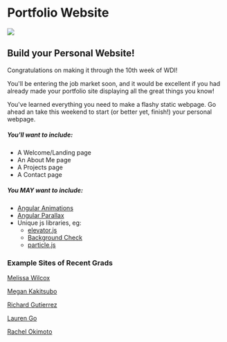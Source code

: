 # Portfolio Website

![](http://www.entrecomics.com/wp-content/uploads/2011/12/dean_here008.jpg)

## Build your Personal Website!

Congratulations on making it through the 10th week of WDI!

You'll be entering the job market soon, and it would be excellent if you had already made your portfolio site displaying all the great things you know!

You've learned everything you need to make a flashy static webpage. Go ahead an take this weekend to start (or better yet, finish!) your personal webpage.

##### You'll want to include:

- A Welcome/Landing page
- An About Me page
- A Projects page
- A Contact page

##### You MAY want to include:

- [Angular Animations](https://css-tricks.com/animations-the-angular-way/)
- [Angular Parallax](https://github.com/brettdonohoo/angular-parallax)
- Unique js libraries, eg:
  - [elevator.js](http://tholman.com/elevator.js/)
  - [Background Check](https://github.com/kennethcachia/background-check)
  - [particle.js](http://vincentgarreau.com/particles.js/)

### Example Sites of Recent Grads

[Melissa Wilcox](http://emdubb.co/)

[Megan Kakitsubo](http://www.megankaki.com/)

[Richard Gutierrez](http://richardgutierrez.net/)

[Lauren Go](http://laurengo.com/)

[Rachel Okimoto](http://www.rachelokimoto.com/)
